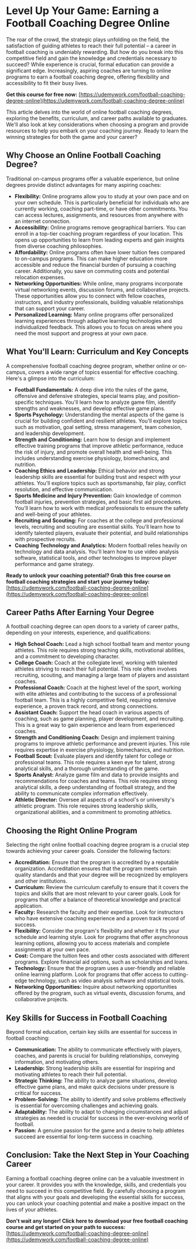 # Level Up Your Game: Earning a Football Coaching Degree Online

The roar of the crowd, the strategic plays unfolding on the field, the satisfaction of guiding athletes to reach their full potential – a career in football coaching is undeniably rewarding. But how do you break into this competitive field and gain the knowledge and credentials necessary to succeed? While experience is crucial, formal education can provide a significant edge. Increasingly, aspiring coaches are turning to online programs to earn a football coaching degree, offering flexibility and accessibility to fit their busy lives.

**Get this course for free now:** [https://udemywork.com/football-coaching-degree-online](https://udemywork.com/football-coaching-degree-online)

This article delves into the world of online football coaching degrees, exploring the benefits, curriculum, and career paths available to graduates. We'll also look at key considerations when choosing a program and provide resources to help you embark on your coaching journey.  Ready to learn the winning strategies for both the game and your career?

## Why Choose an Online Football Coaching Degree?

Traditional on-campus programs offer a valuable experience, but online degrees provide distinct advantages for many aspiring coaches:

*   **Flexibility:**  Online programs allow you to study at your own pace and on your own schedule. This is particularly beneficial for individuals who are currently working, coaching part-time, or have other commitments. You can access lectures, assignments, and resources from anywhere with an internet connection.
*   **Accessibility:** Online programs remove geographical barriers. You can enroll in a top-tier coaching program regardless of your location.  This opens up opportunities to learn from leading experts and gain insights from diverse coaching philosophies.
*   **Affordability:** Online programs often have lower tuition fees compared to on-campus programs.  This can make higher education more accessible and reduce the financial burden of pursuing a coaching career.  Additionally, you save on commuting costs and potential relocation expenses.
*   **Networking Opportunities:**  While online, many programs incorporate virtual networking events, discussion forums, and collaborative projects.  These opportunities allow you to connect with fellow coaches, instructors, and industry professionals, building valuable relationships that can support your career.
*   **Personalized Learning:** Many online programs offer personalized learning experiences through adaptive learning technologies and individualized feedback. This allows you to focus on areas where you need the most support and progress at your own pace.

## What You'll Learn: Curriculum and Key Concepts

A comprehensive football coaching degree program, whether online or on-campus, covers a wide range of topics essential for effective coaching. Here's a glimpse into the curriculum:

*   **Football Fundamentals:**  A deep dive into the rules of the game, offensive and defensive strategies, special teams play, and position-specific techniques. You'll learn how to analyze game film, identify strengths and weaknesses, and develop effective game plans.
*   **Sports Psychology:** Understanding the mental aspects of the game is crucial for building confident and resilient athletes.  You'll explore topics such as motivation, goal setting, stress management, team cohesion, and leadership development.
*   **Strength and Conditioning:**  Learn how to design and implement effective training programs that improve athletic performance, reduce the risk of injury, and promote overall health and well-being.  This includes understanding exercise physiology, biomechanics, and nutrition.
*   **Coaching Ethics and Leadership:**  Ethical behavior and strong leadership skills are essential for building trust and respect with your athletes.  You'll explore topics such as sportsmanship, fair play, conflict resolution, and effective communication.
*   **Sports Medicine and Injury Prevention:**  Gain knowledge of common football injuries, prevention strategies, and basic first aid procedures.  You'll learn how to work with medical professionals to ensure the safety and well-being of your athletes.
*   **Recruiting and Scouting:** For coaches at the college and professional levels, recruiting and scouting are essential skills.  You'll learn how to identify talented players, evaluate their potential, and build relationships with prospective recruits.
*   **Coaching Technology and Analytics:** Modern football relies heavily on technology and data analysis. You'll learn how to use video analysis software, statistical tools, and other technologies to improve player performance and game strategy.

**Ready to unlock your coaching potential?  Grab this free course on football coaching strategies and start your journey today:** [https://udemywork.com/football-coaching-degree-online](https://udemywork.com/football-coaching-degree-online)

## Career Paths After Earning Your Degree

A football coaching degree can open doors to a variety of career paths, depending on your interests, experience, and qualifications:

*   **High School Coach:**  Lead a high school football team and mentor young athletes.  This role requires strong teaching skills, motivational abilities, and a commitment to developing character.
*   **College Coach:**  Coach at the collegiate level, working with talented athletes striving to reach their full potential.  This role often involves recruiting, scouting, and managing a large team of players and assistant coaches.
*   **Professional Coach:**  Coach at the highest level of the sport, working with elite athletes and contributing to the success of a professional football team. This is a highly competitive field, requiring extensive experience, a proven track record, and strong connections.
*   **Assistant Coach:**  Support the head coach in various aspects of coaching, such as game planning, player development, and recruiting. This is a great way to gain experience and learn from experienced coaches.
*   **Strength and Conditioning Coach:**  Design and implement training programs to improve athletic performance and prevent injuries.  This role requires expertise in exercise physiology, biomechanics, and nutrition.
*   **Football Scout:**  Evaluate players and identify talent for college or professional teams.  This role requires a keen eye for talent, strong analytical skills, and a thorough understanding of the game.
*   **Sports Analyst:**  Analyze game film and data to provide insights and recommendations for coaches and teams.  This role requires strong analytical skills, a deep understanding of football strategy, and the ability to communicate complex information effectively.
*   **Athletic Director:**  Oversee all aspects of a school's or university's athletic program. This role requires strong leadership skills, organizational abilities, and a commitment to promoting athletics.

## Choosing the Right Online Program

Selecting the right online football coaching degree program is a crucial step towards achieving your career goals. Consider the following factors:

*   **Accreditation:** Ensure that the program is accredited by a reputable organization. Accreditation ensures that the program meets certain quality standards and that your degree will be recognized by employers and other institutions.
*   **Curriculum:**  Review the curriculum carefully to ensure that it covers the topics and skills that are most relevant to your career goals.  Look for programs that offer a balance of theoretical knowledge and practical application.
*   **Faculty:**  Research the faculty and their expertise.  Look for instructors who have extensive coaching experience and a proven track record of success.
*   **Flexibility:**  Consider the program's flexibility and whether it fits your schedule and learning style.  Look for programs that offer asynchronous learning options, allowing you to access materials and complete assignments at your own pace.
*   **Cost:**  Compare the tuition fees and other costs associated with different programs.  Explore financial aid options, such as scholarships and loans.
*   **Technology:**  Ensure that the program uses a user-friendly and reliable online learning platform.  Look for programs that offer access to cutting-edge technology, such as video analysis software and statistical tools.
*   **Networking Opportunities:**  Inquire about networking opportunities offered by the program, such as virtual events, discussion forums, and collaborative projects.

## Key Skills for Success in Football Coaching

Beyond formal education, certain key skills are essential for success in football coaching:

*   **Communication:**  The ability to communicate effectively with players, coaches, and parents is crucial for building relationships, conveying information, and motivating others.
*   **Leadership:**  Strong leadership skills are essential for inspiring and motivating athletes to reach their full potential.
*   **Strategic Thinking:**  The ability to analyze game situations, develop effective game plans, and make quick decisions under pressure is critical for success.
*   **Problem-Solving:**  The ability to identify and solve problems effectively is essential for overcoming challenges and achieving goals.
*   **Adaptability:**  The ability to adapt to changing circumstances and adjust strategies as needed is crucial for success in the ever-evolving world of football.
*   **Passion:**  A genuine passion for the game and a desire to help athletes succeed are essential for long-term success in coaching.

## Conclusion: Take the Next Step in Your Coaching Career

Earning a football coaching degree online can be a valuable investment in your career. It provides you with the knowledge, skills, and credentials you need to succeed in this competitive field. By carefully choosing a program that aligns with your goals and developing the essential skills for success, you can unlock your coaching potential and make a positive impact on the lives of your athletes.

**Don't wait any longer! Click here to download your free football coaching course and get started on your path to success:** [https://udemywork.com/football-coaching-degree-online](https://udemywork.com/football-coaching-degree-online)
